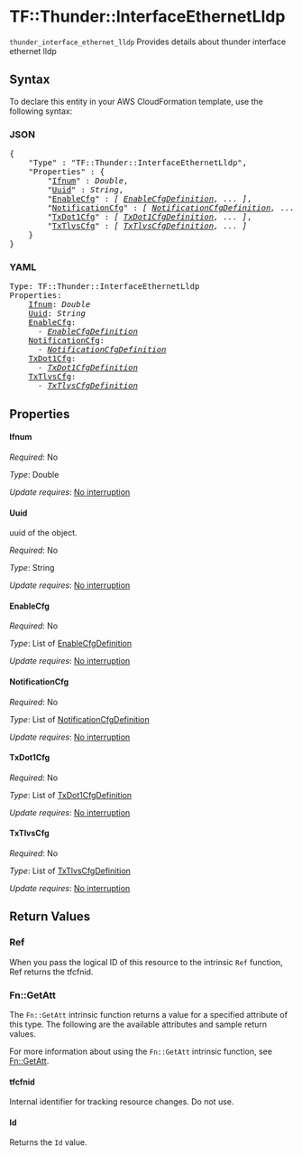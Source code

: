 # TF::Thunder::InterfaceEthernetLldp

`thunder_interface_ethernet_lldp` Provides details about thunder interface ethernet lldp

## Syntax

To declare this entity in your AWS CloudFormation template, use the following syntax:

### JSON

<pre>
{
    "Type" : "TF::Thunder::InterfaceEthernetLldp",
    "Properties" : {
        "<a href="#ifnum" title="Ifnum">Ifnum</a>" : <i>Double</i>,
        "<a href="#uuid" title="Uuid">Uuid</a>" : <i>String</i>,
        "<a href="#enablecfg" title="EnableCfg">EnableCfg</a>" : <i>[ <a href="enablecfgdefinition.md">EnableCfgDefinition</a>, ... ]</i>,
        "<a href="#notificationcfg" title="NotificationCfg">NotificationCfg</a>" : <i>[ <a href="notificationcfgdefinition.md">NotificationCfgDefinition</a>, ... ]</i>,
        "<a href="#txdot1cfg" title="TxDot1Cfg">TxDot1Cfg</a>" : <i>[ <a href="txdot1cfgdefinition.md">TxDot1CfgDefinition</a>, ... ]</i>,
        "<a href="#txtlvscfg" title="TxTlvsCfg">TxTlvsCfg</a>" : <i>[ <a href="txtlvscfgdefinition.md">TxTlvsCfgDefinition</a>, ... ]</i>
    }
}
</pre>

### YAML

<pre>
Type: TF::Thunder::InterfaceEthernetLldp
Properties:
    <a href="#ifnum" title="Ifnum">Ifnum</a>: <i>Double</i>
    <a href="#uuid" title="Uuid">Uuid</a>: <i>String</i>
    <a href="#enablecfg" title="EnableCfg">EnableCfg</a>: <i>
      - <a href="enablecfgdefinition.md">EnableCfgDefinition</a></i>
    <a href="#notificationcfg" title="NotificationCfg">NotificationCfg</a>: <i>
      - <a href="notificationcfgdefinition.md">NotificationCfgDefinition</a></i>
    <a href="#txdot1cfg" title="TxDot1Cfg">TxDot1Cfg</a>: <i>
      - <a href="txdot1cfgdefinition.md">TxDot1CfgDefinition</a></i>
    <a href="#txtlvscfg" title="TxTlvsCfg">TxTlvsCfg</a>: <i>
      - <a href="txtlvscfgdefinition.md">TxTlvsCfgDefinition</a></i>
</pre>

## Properties

#### Ifnum

_Required_: No

_Type_: Double

_Update requires_: [No interruption](https://docs.aws.amazon.com/AWSCloudFormation/latest/UserGuide/using-cfn-updating-stacks-update-behaviors.html#update-no-interrupt)

#### Uuid

uuid of the object.

_Required_: No

_Type_: String

_Update requires_: [No interruption](https://docs.aws.amazon.com/AWSCloudFormation/latest/UserGuide/using-cfn-updating-stacks-update-behaviors.html#update-no-interrupt)

#### EnableCfg

_Required_: No

_Type_: List of <a href="enablecfgdefinition.md">EnableCfgDefinition</a>

_Update requires_: [No interruption](https://docs.aws.amazon.com/AWSCloudFormation/latest/UserGuide/using-cfn-updating-stacks-update-behaviors.html#update-no-interrupt)

#### NotificationCfg

_Required_: No

_Type_: List of <a href="notificationcfgdefinition.md">NotificationCfgDefinition</a>

_Update requires_: [No interruption](https://docs.aws.amazon.com/AWSCloudFormation/latest/UserGuide/using-cfn-updating-stacks-update-behaviors.html#update-no-interrupt)

#### TxDot1Cfg

_Required_: No

_Type_: List of <a href="txdot1cfgdefinition.md">TxDot1CfgDefinition</a>

_Update requires_: [No interruption](https://docs.aws.amazon.com/AWSCloudFormation/latest/UserGuide/using-cfn-updating-stacks-update-behaviors.html#update-no-interrupt)

#### TxTlvsCfg

_Required_: No

_Type_: List of <a href="txtlvscfgdefinition.md">TxTlvsCfgDefinition</a>

_Update requires_: [No interruption](https://docs.aws.amazon.com/AWSCloudFormation/latest/UserGuide/using-cfn-updating-stacks-update-behaviors.html#update-no-interrupt)

## Return Values

### Ref

When you pass the logical ID of this resource to the intrinsic `Ref` function, Ref returns the tfcfnid.

### Fn::GetAtt

The `Fn::GetAtt` intrinsic function returns a value for a specified attribute of this type. The following are the available attributes and sample return values.

For more information about using the `Fn::GetAtt` intrinsic function, see [Fn::GetAtt](https://docs.aws.amazon.com/AWSCloudFormation/latest/UserGuide/intrinsic-function-reference-getatt.html).

#### tfcfnid

Internal identifier for tracking resource changes. Do not use.

#### Id

Returns the <code>Id</code> value.

